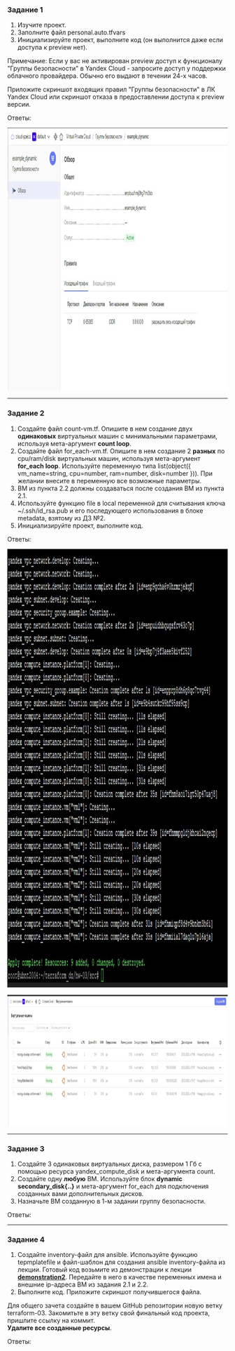### Задание 1

1. Изучите проект.
2. Заполните файл personal.auto.tfvars
3. Инициализируйте проект, выполните код (он выполнится даже если доступа к preview нет).

Примечание: Если у вас не активирован preview доступ к функционалу "Группы безопасности" в Yandex Cloud - запросите доступ у поддержки облачного провайдера. Обычно его выдают в течении 24-х часов.

Приложите скриншот входящих правил "Группы безопасности" в ЛК Yandex Cloud  или скриншот отказа в предоставлении доступа к preview версии.

Ответы:

<p align="center">
  <img width="2000" height="600" src="./hw-03/secgr.jpg">
</p>


------

### Задание 2

1. Создайте файл count-vm.tf. Опишите в нем создание двух **одинаковых** виртуальных машин с минимальными параметрами, используя мета-аргумент **count loop**.
2. Создайте файл for_each-vm.tf. Опишите в нем создание 2 **разных** по cpu/ram/disk виртуальных машин, используя мета-аргумент **for_each loop**. Используйте переменную типа list(object({ vm_name=string, cpu=number, ram=number, disk=number  })). При желании внесите в переменную все возможные параметры.
3. ВМ из пункта 2.2 должны создаваться после создания ВМ из пункта 2.1.
4. Используйте функцию file в local переменной для считывания ключа ~/.ssh/id_rsa.pub и его последующего использования в блоке metadata, взятому из ДЗ №2.
5. Инициализируйте проект, выполните код.

Ответы:

<p align="center">
  <img width="1500" height="1000" src="./hw-03/itog.jpg">
</p>

<p align="center">
  <img width="2000" height="300" src="./hw-03/ycvm.jpg">
</p>

------

### Задание 3

1. Создайте 3 одинаковых виртуальных диска, размером 1 Гб с помощью ресурса yandex_compute_disk и мета-аргумента count.
2. Создайте одну **любую** ВМ. Используйте блок **dynamic secondary_disk{..}** и мета-аргумент for_each для подключения созданных вами дополнительных дисков.
3. Назначьте ВМ созданную в 1-м задании группу безопасности.

Ответы:

------

### Задание 4

1. Создайте inventory-файл для ansible.
Используйте функцию tepmplatefile и файл-шаблон для создания ansible inventory-файла из лекции.
Готовый код возьмите из демонстрации к лекции [**demonstration2**](https://github.com/netology-code/ter-homeworks/tree/main/demonstration2).
Передайте в него в качестве переменных имена и внешние ip-адреса ВМ из задания 2.1 и 2.2.
2. Выполните код. Приложите скриншот получившегося файла.

Для общего зачета создайте в вашем GitHub репозитории новую ветку terraform-03. Закомитьте в эту ветку свой финальный код проекта, пришлите ссылку на коммит.   
**Удалите все созданные ресурсы**.

Ответы: